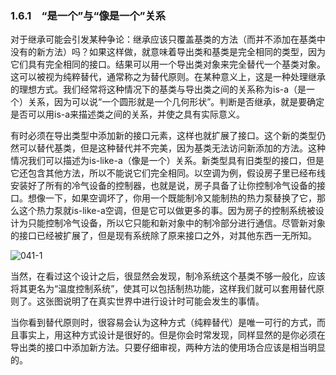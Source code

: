 ### 1.6.1　“是一个”与“像是一个”关系

对于继承可能会引发某种争论：继承应该只覆盖基类的方法（而并不添加在基类中没有的新方法）吗？如果这样做，就意味着导出类和基类是完全相同的类型，因为它们具有完全相同的接口。结果可以用一个导出类对象来完全替代一个基类对象。这可以被视为纯粹替代，通常称之为替代原则。在某种意义上，这是一种处理继承的理想方式。我们经常将这种情况下的基类与导出类之间的关系称为is-a（是一个）关系，因为可以说“一个圆形就是一个几何形状”。判断是否继承，就是要确定是否可以用is-a来描述类之间的关系，并使之具有实际意义。

有时必须在导出类型中添加新的接口元素，这样也就扩展了接口。这个新的类型仍然可以替代基类，但是这种替代并不完美，因为基类无法访问新添加的方法。这种情况我们可以描述为is-like-a（像是一个）关系。新类型具有旧类型的接口，但是它还包含其他方法，所以不能说它们完全相同。以空调为例，假设房子里已经布线安装好了所有的冷气设备的控制器，也就是说，房子具备了让你控制冷气设备的接口。想像一下，如果空调坏了，你用一个既能制冷又能制热的热力泵替换了它，那么这个热力泵就is-like-a空调，但是它可以做更多的事。因为房子的控制系统被设计为只能控制冷气设备，所以它只能和新对象中的制冷部分进行通信。尽管新对象的接口已经被扩展了，但是现有系统除了原来接口之外，对其他东西一无所知。

![041-1](../Images/image02587.jpeg)

当然，在看过这个设计之后，很显然会发现，制冷系统这个基类不够一般化，应该将其更名为“温度控制系统”，使其可以包括制热功能，这样我们就可以套用替代原则了。这张图说明了在真实世界中进行设计时可能会发生的事情。

当你看到替代原则时，很容易会认为这种方式（纯粹替代）是唯一可行的方式，而且事实上，用这种方式设计是很好的。但是你会时常发现，同样显然的是你必须在导出类的接口中添加新方法。只要仔细审视，两种方法的使用场合应该是相当明显的。